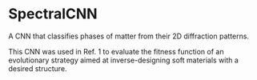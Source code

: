 # SpectralCNN
A CNN that classifies phases of matter from their 2D diffraction patterns.

This CNN was used in Ref. 1 to evaluate the fitness function of an evolutionary strategy aimed at inverse-designing soft materials with a desired structure.
